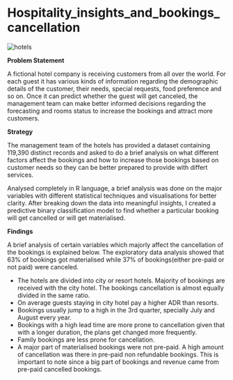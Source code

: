 # Hospitality_insights_and_bookings_cancellation

![hotels](https://github.com/Yash-Raghav/Hospitality_insights_in_R/assets/82383225/8ff7e553-b938-4591-b0ce-9fa531031564)

**Problem Statement**

A fictional hotel company is receiving customers from all over the world. For each guest it has various kinds of information regarding the demographic details of the customer, their needs, special requests, food preference and so on. Once it can predict whether the guest will get canceled, the management team can make better informed decisions regarding the forecasting and rooms status to increase the bookings and attract more customers. 

**Strategy**

The management team of the hotels has provided a dataset containing 119,390 distinct records and asked to do a brief analysis on what different factors affect the bookings and how to increase those bookings based on customer needs so they can be better prepared to provide with differt services.

Analysed completely in R language, a brief analysis was done on the major variables with different statistical techniques and visualisations for better clarity. After breaking down the data into meaningful insights, I created a predictive binary classification model to find whether a particular booking will get cancelled or will get materialised.

**Findings**

A brief analysis of certain variables which majorly affect the cancellation of the bookings is explained below. The exploratory data analysis showed that 63% of bookings got materialised while 37% of bookings(either pre-paid or not paid) were canceled. 

- The hotels are divided into city or resort hotels. Majority of bookings are received with the city hotel. The bookings cancellation is almost equally divided in the same ratio.
- On average guests staying in city hotel pay a higher ADR than resorts.
- Bookings usually jump to a high in the 3rd quarter, specially July and August every year.
- Bookings with a high lead time are more prone to cancellation given that with a longer duration, the plans get changed more frequently.
- Family bookings are less prone for cancellation.
- A major part of materialised bookings were not pre-paid. A high amount of cancellation was there in pre-paid non refundable bookings. This is important to note since a big part of bookings and revenue came from pre-paid cancelled bookings.






